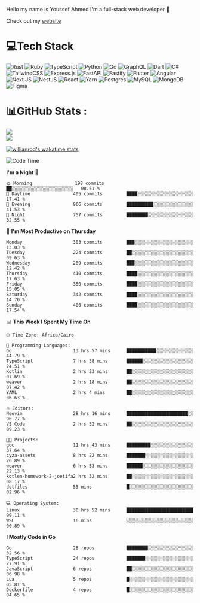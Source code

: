Hello my name is Youssef Ahmed I'm a full-stack web developer 👋

Check out my [website](https://youssefahmed.vercel.app)
 
# 💻Tech Stack

![Rust](https://img.shields.io/badge/rust-%23000000.svg?style=for-the-badge&logo=rust&logoColor=white) ![Ruby](https://img.shields.io/badge/ruby-%23CC342D.svg?style=for-the-badge&logo=ruby&logoColor=white) ![TypeScript](https://img.shields.io/badge/typescript-%23007ACC.svg?style=for-the-badge&logo=typescript&logoColor=white) ![Python](https://img.shields.io/badge/python-3670A0?style=for-the-badge&logo=python&logoColor=ffdd54) ![Go](https://img.shields.io/badge/go-%2300ADD8.svg?style=for-the-badge&logo=go&logoColor=white) ![GraphQL](https://img.shields.io/badge/-GraphQL-E10098?style=for-the-badge&logo=graphql&logoColor=white) ![Dart](https://img.shields.io/badge/dart-%230175C2.svg?style=for-the-badge&logo=dart&logoColor=white) ![C#](https://img.shields.io/badge/c%23-%23239120.svg?style=for-the-badge&logo=c-sharp&logoColor=white) ![TailwindCSS](https://img.shields.io/badge/tailwindcss-%2338B2AC.svg?style=for-the-badge&logo=tailwind-css&logoColor=white) ![Express.js](https://img.shields.io/badge/express.js-%23404d59.svg?style=for-the-badge&logo=express&logoColor=%2361DAFB) ![FastAPI](https://img.shields.io/badge/FastAPI-005571?style=for-the-badge&logo=fastapi) ![Fastify](https://img.shields.io/badge/fastify-%23000000.svg?style=for-the-badge&logo=fastify&logoColor=white) ![Flutter](https://img.shields.io/badge/Flutter-%2302569B.svg?style=for-the-badge&logo=Flutter&logoColor=white) ![Angular](https://img.shields.io/badge/angular-%23DD0031.svg?style=for-the-badge&logo=angular&logoColor=white) ![Next JS](https://img.shields.io/badge/Next-black?style=for-the-badge&logo=next.js&logoColor=white) ![NestJS](https://img.shields.io/badge/nestjs-%23E0234E.svg?style=for-the-badge&logo=nestjs&logoColor=white) ![React](https://img.shields.io/badge/react-%2320232a.svg?style=for-the-badge&logo=react&logoColor=%2361DAFB) ![Yarn](https://img.shields.io/badge/yarn-%232C8EBB.svg?style=for-the-badge&logo=yarn&logoColor=white) ![Postgres](https://img.shields.io/badge/postgres-%23316192.svg?style=for-the-badge&logo=postgresql&logoColor=white) ![MySQL](https://img.shields.io/badge/mysql-%2300f.svg?style=for-the-badge&logo=mysql&logoColor=white) ![MongoDB](https://img.shields.io/badge/MongoDB-%234ea94b.svg?style=for-the-badge&logo=mongodb&logoColor=white)     ![Figma](https://img.shields.io/badge/figma-%23F24E1E.svg?style=for-the-badge&logo=figma&logoColor=white)

# 📊GitHub Stats :

![](https://github-readme-stats.vercel.app/api?username=joetifa2003&theme=tokyonight&hide_border=false&include_all_commits=false&count_private=false)<br/>
![](https://github-readme-streak-stats.herokuapp.com/?user=joetifa2003&theme=tokyonight&hide_border=false)<br/>

[![willianrod's wakatime stats](https://github-readme-stats.vercel.app/api/wakatime?username=joetifa2003&layout=compact)](https://github.com/anuraghazra/github-readme-stats)
<!--START_SECTION:waka-->
![Code Time](http://img.shields.io/badge/Code%20Time-4%2C013%20hrs%2053%20mins-blue)

**I'm a Night 🦉** 

```text
🌞 Morning                198 commits         ██░░░░░░░░░░░░░░░░░░░░░░░   08.51 % 
🌆 Daytime                405 commits         ████░░░░░░░░░░░░░░░░░░░░░   17.41 % 
🌃 Evening                966 commits         ██████████░░░░░░░░░░░░░░░   41.53 % 
🌙 Night                  757 commits         ████████░░░░░░░░░░░░░░░░░   32.55 % 
```
📅 **I'm Most Productive on Thursday** 

```text
Monday                   303 commits         ███░░░░░░░░░░░░░░░░░░░░░░   13.03 % 
Tuesday                  224 commits         ██░░░░░░░░░░░░░░░░░░░░░░░   09.63 % 
Wednesday                289 commits         ███░░░░░░░░░░░░░░░░░░░░░░   12.42 % 
Thursday                 410 commits         ████░░░░░░░░░░░░░░░░░░░░░   17.63 % 
Friday                   350 commits         ████░░░░░░░░░░░░░░░░░░░░░   15.05 % 
Saturday                 342 commits         ████░░░░░░░░░░░░░░░░░░░░░   14.70 % 
Sunday                   408 commits         ████░░░░░░░░░░░░░░░░░░░░░   17.54 % 
```


📊 **This Week I Spent My Time On** 

```text
🕑︎ Time Zone: Africa/Cairo

💬 Programming Languages: 
Go                       13 hrs 57 mins      ███████████░░░░░░░░░░░░░░   44.79 % 
TypeScript               7 hrs 38 mins       ██████░░░░░░░░░░░░░░░░░░░   24.51 % 
Kotlin                   2 hrs 23 mins       ██░░░░░░░░░░░░░░░░░░░░░░░   07.69 % 
weaver                   2 hrs 18 mins       ██░░░░░░░░░░░░░░░░░░░░░░░   07.42 % 
YAML                     2 hrs 4 mins        ██░░░░░░░░░░░░░░░░░░░░░░░   06.63 % 

🔥 Editors: 
Neovim                   28 hrs 16 mins      ███████████████████████░░   90.77 % 
VS Code                  2 hrs 52 mins       ██░░░░░░░░░░░░░░░░░░░░░░░   09.23 % 

🐱‍💻 Projects: 
goc                      11 hrs 43 mins      █████████░░░░░░░░░░░░░░░░   37.64 % 
cyza-assets              8 hrs 22 mins       ███████░░░░░░░░░░░░░░░░░░   26.89 % 
weaver                   6 hrs 53 mins       ██████░░░░░░░░░░░░░░░░░░░   22.13 % 
kotlen-homework-2-joetifa2 hrs 32 mins       ██░░░░░░░░░░░░░░░░░░░░░░░   08.17 % 
dotfiles                 55 mins             █░░░░░░░░░░░░░░░░░░░░░░░░   02.96 % 

💻 Operating System: 
Linux                    30 hrs 52 mins      █████████████████████████   99.11 % 
WSL                      16 mins             ░░░░░░░░░░░░░░░░░░░░░░░░░   00.89 % 
```

**I Mostly Code in Go** 

```text
Go                       28 repos            ████████░░░░░░░░░░░░░░░░░   32.56 % 
TypeScript               24 repos            ███████░░░░░░░░░░░░░░░░░░   27.91 % 
JavaScript               6 repos             ██░░░░░░░░░░░░░░░░░░░░░░░   06.98 % 
Lua                      5 repos             █░░░░░░░░░░░░░░░░░░░░░░░░   05.81 % 
Dockerfile               4 repos             █░░░░░░░░░░░░░░░░░░░░░░░░   04.65 % 
```




<!--END_SECTION:waka-->
